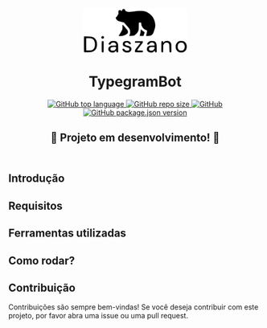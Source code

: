 <header>
<div align="center">

<a href="https://github.com/Diaszano">
    <img src=".github/assets/logo.svg" alt="logo" height="90" align="center">
</a>

<h1 align="center">TypegramBot</h1>

<a href="https://github.com/Diaszano/TypegramBot">
    <img alt="GitHub top language" src="https://img.shields.io/github/languages/top/diaszano/TypegramBot?color=purple">
    <img alt="GitHub repo size" src="https://img.shields.io/github/repo-size/diaszano/TypegramBot?color=purple">
    <img alt="GitHub" src="https://img.shields.io/github/license/diaszano/TypegramBot?color=purple">
    <img alt="GitHub package.json version" src="https://img.shields.io/github/package-json/v/diaszano/TypegramBot?color=purple">
</a>

<h2>🚧 Projeto em desenvolvimento! 🚧</h2>

</div>
</header>

## Introdução

## Requisitos

## Ferramentas utilizadas

## Como rodar?

## Contribuição

Contribuições são sempre bem-vindas! Se você deseja contribuir com
este projeto, por favor abra uma issue ou uma pull request.